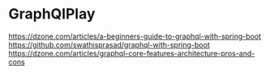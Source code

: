 # GraphQlPlay

https://dzone.com/articles/a-beginners-guide-to-graphql-with-spring-boot
https://github.com/swathisprasad/graphql-with-spring-boot
https://dzone.com/articles/graphql-core-features-architecture-pros-and-cons
